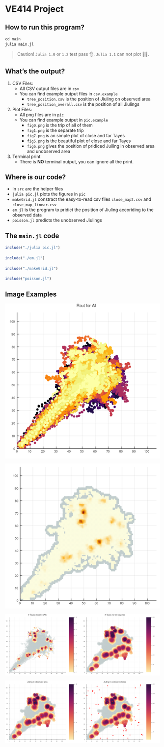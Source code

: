 # VE414 Project

## How to run this program?

``` julia
cd main
julia main.jl
```

> Caution! `Julia 1.0` or `1.2` test pass 👌, `Julia 1.1` can not plot 🙅‍♂️.

## What’s the output?

1. CSV Files:
   - All CSV output files are in `csv`
   - You can find example output files in `csv.example`
     - `tree_position.csv` is the position of Jiuling on observed area
     - `tree_position_overall.csv` is the position of all Jiulings
2. Plot Files:
   - All png files are in `pic`
   - You can find example output in `pic.example`
     - `fig0.png` is the trip of all of them
     - `fig1.png` is the separate trip
     - `fig7.png` is an simple plot of close and far Tayes
     - `fig5.png` is the beautiful plot of close and far Tayes
     - `fig6.png` gives the position of pridiced Juiling in observed area and unobserved area
3. Terminal print
   - There is **NO** terminal output, you can ignore all the print.

## Where is our code?

- In `src` are the helper files
- `julia pic.jl` plots the figures in `pic`
- `makeGrid.jl` constract the easy-to-read csv files `close_map2.csv` and `close_map_linear.csv`
- `em.jl` is the program to pridict the position of Jiuling accoriding to the observed data
- `poisson.jl` predicts the unobserved Jiulings



## The `main.jl` code

```julia
include("./julia pic.jl")

include("./em.jl")

include("./makeGrid.jl")

include("poisson.jl")
```



## Image Examples

![fig0](pic.example/fig0.png)

![fig7](pic.example/fig7.png)

![fig5](pic.example/fig5.png)

![fig6](pic.example/fig6.png)